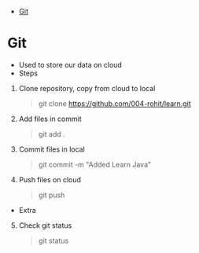 - [Git](#git)

# Git
- Used to store our data on cloud
- Steps
1. Clone repository, copy from cloud to local
	>  git clone https://github.com/004-rohit/learn.git
2. Add files in commit
	> git add .
3. Commit files in local
	> git commit -m "Added Learn Java"
4. Push files on cloud
	> git push
	
- Extra
5. Check git status
	> git status